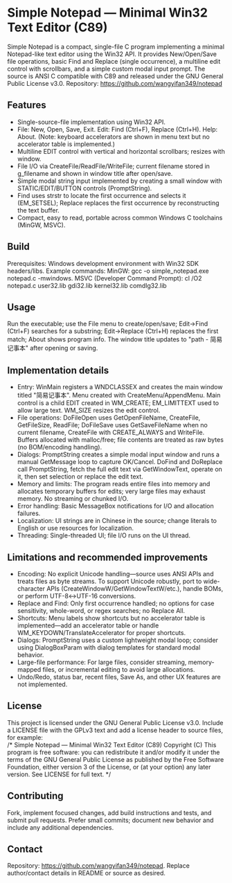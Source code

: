 # Simple Notepad — Minimal Win32 Text Editor (C89)

Simple Notepad is a compact, single-file C program implementing a minimal Notepad-like text editor using the Win32 API. It provides New/Open/Save file operations, basic Find and Replace (single occurrence), a multiline edit control with scrollbars, and a simple custom modal input prompt. The source is ANSI C compatible with C89 and released under the GNU General Public License v3.0. Repository: https://github.com/wangyifan349/notepad

## Features
- Single-source-file implementation using Win32 API.  
- File: New, Open, Save, Exit. Edit: Find (Ctrl+F), Replace (Ctrl+H). Help: About. (Note: keyboard accelerators are shown in menu text but no accelerator table is implemented.)  
- Multiline EDIT control with vertical and horizontal scrollbars; resizes with window.  
- File I/O via CreateFile/ReadFile/WriteFile; current filename stored in g_filename and shown in window title after open/save.  
- Simple modal string input implemented by creating a small window with STATIC/EDIT/BUTTON controls (PromptString).  
- Find uses strstr to locate the first occurrence and selects it (EM_SETSEL); Replace replaces the first occurrence by reconstructing the text buffer.  
- Compact, easy to read, portable across common Windows C toolchains (MinGW, MSVC).

## Build
Prerequisites: Windows development environment with Win32 SDK headers/libs. Example commands: MinGW: gcc -o simple_notepad.exe notepad.c -mwindows. MSVC (Developer Command Prompt): cl /O2 notepad.c user32.lib gdi32.lib kernel32.lib comdlg32.lib

## Usage
Run the executable; use the File menu to create/open/save; Edit→Find (Ctrl+F) searches for a substring; Edit→Replace (Ctrl+H) replaces the first match; About shows program info. The window title updates to "path - 简易记事本" after opening or saving.

## Implementation details
- Entry: WinMain registers a WNDCLASSEX and creates the main window titled "简易记事本". Menu created with CreateMenu/AppendMenu. Main control is a child EDIT created in WM_CREATE; EM_LIMITTEXT used to allow large text. WM_SIZE resizes the edit control.  
- File operations: DoFileOpen uses GetOpenFileName, CreateFile, GetFileSize, ReadFile; DoFileSave uses GetSaveFileName when no current filename, CreateFile with CREATE_ALWAYS and WriteFile. Buffers allocated with malloc/free; file contents are treated as raw bytes (no BOM/encoding handling).  
- Dialogs: PromptString creates a simple modal input window and runs a manual GetMessage loop to capture OK/Cancel. DoFind and DoReplace call PromptString, fetch the full edit text via GetWindowText, operate on it, then set selection or replace the edit text.  
- Memory and limits: The program reads entire files into memory and allocates temporary buffers for edits; very large files may exhaust memory. No streaming or chunked I/O.  
- Error handling: Basic MessageBox notifications for I/O and allocation failures.  
- Localization: UI strings are in Chinese in the source; change literals to English or use resources for localization.  
- Threading: Single-threaded UI; file I/O runs on the UI thread.

## Limitations and recommended improvements
- Encoding: No explicit Unicode handling—source uses ANSI APIs and treats files as byte streams. To support Unicode robustly, port to wide-character APIs (CreateWindowW/GetWindowTextW/etc.), handle BOMs, or perform UTF-8↔UTF-16 conversions.  
- Replace and Find: Only first occurrence handled; no options for case sensitivity, whole-word, or regex searches; no Replace All.  
- Shortcuts: Menu labels show shortcuts but no accelerator table is implemented—add an accelerator table or handle WM_KEYDOWN/TranslateAccelerator for proper shortcuts.  
- Dialogs: PromptString uses a custom lightweight modal loop; consider using DialogBoxParam with dialog templates for standard modal behavior.  
- Large-file performance: For large files, consider streaming, memory-mapped files, or incremental editing to avoid large allocations.  
- Undo/Redo, status bar, recent files, Save As, and other UX features are not implemented.

## License
This project is licensed under the GNU General Public License v3.0. Include a LICENSE file with the GPLv3 text and add a license header to source files, for example:  
/* Simple Notepad — Minimal Win32 Text Editor (C89) Copyright (C) <year> <Your Name> This program is free software: you can redistribute it and/or modify it under the terms of the GNU General Public License as published by the Free Software Foundation, either version 3 of the License, or (at your option) any later version. See LICENSE for full text. */

## Contributing
Fork, implement focused changes, add build instructions and tests, and submit pull requests. Prefer small commits; document new behavior and include any additional dependencies.

## Contact
Repository: https://github.com/wangyifan349/notepad. Replace author/contact details in README or source as desired.
